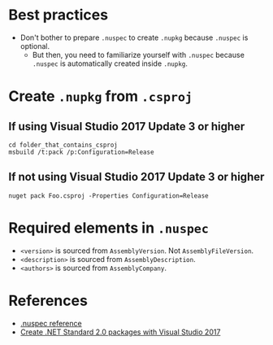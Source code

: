 # Best practices
* Don't bother to prepare `.nuspec` to create `.nupkg` because `.nuspec` is optional.
  * But then, you need to familiarize yourself with `.nuspec` because `.nuspec` is automatically created inside `.nupkg`.

# Create `.nupkg` from `.csproj`

## If using Visual Studio 2017 Update 3 or higher
```batch
cd folder_that_contains_csproj
msbuild /t:pack /p:Configuration=Release
```

## If not using Visual Studio 2017 Update 3 or higher
```batch
nuget pack Foo.csproj -Properties Configuration=Release
```

# Required elements in `.nuspec`
* `<version>` is sourced from `AssemblyVersion`. Not `AssemblyFileVersion`.
* `<description>` is sourced from `AssemblyDescription`.
* `<authors>` is sourced from `AssemblyCompany`.

# References
* [.nuspec reference](https://docs.microsoft.com/en-us/nuget/schema/nuspec)
* [Create .NET Standard 2.0 packages with Visual Studio 2017](https://docs.microsoft.com/en-us/nuget/guides/create-net-standard-packages-vs2017)
